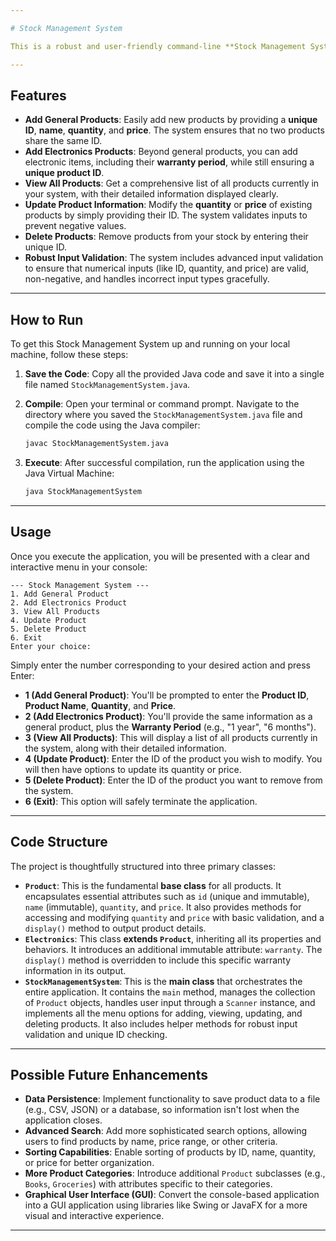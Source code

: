 ```yaml
---

# Stock Management System

This is a robust and user-friendly command-line **Stock Management System** developed in Java. It allows for the efficient management of various products, including general items and electronic goods, with enhanced features like product ID uniqueness and comprehensive CRUD (Create, Read, Update, Delete) operations.

---
```


## Features

* **Add General Products**: Easily add new products by providing a **unique ID**, **name**, **quantity**, and **price**. The system ensures that no two products share the same ID.
* **Add Electronics Products**: Beyond general products, you can add electronic items, including their **warranty period**, while still ensuring a **unique product ID**.
* **View All Products**: Get a comprehensive list of all products currently in your system, with their detailed information displayed clearly.
* **Update Product Information**: Modify the **quantity** or **price** of existing products by simply providing their ID. The system validates inputs to prevent negative values.
* **Delete Products**: Remove products from your stock by entering their unique ID.
* **Robust Input Validation**: The system includes advanced input validation to ensure that numerical inputs (like ID, quantity, and price) are valid, non-negative, and handles incorrect input types gracefully.

---

## How to Run

To get this Stock Management System up and running on your local machine, follow these steps:

1.  **Save the Code**: Copy all the provided Java code and save it into a single file named `StockManagementSystem.java`.
2.  **Compile**: Open your terminal or command prompt. Navigate to the directory where you saved the `StockManagementSystem.java` file and compile the code using the Java compiler:

    ```bash
    javac StockManagementSystem.java
    ```

3.  **Execute**: After successful compilation, run the application using the Java Virtual Machine:

    ```bash
    java StockManagementSystem
    ```

---

## Usage

Once you execute the application, you will be presented with a clear and interactive menu in your console:

```
--- Stock Management System ---
1. Add General Product
2. Add Electronics Product
3. View All Products
4. Update Product
5. Delete Product
6. Exit
Enter your choice:
```

Simply enter the number corresponding to your desired action and press Enter:

* **1 (Add General Product)**: You'll be prompted to enter the **Product ID**, **Product Name**, **Quantity**, and **Price**.
* **2 (Add Electronics Product)**: You'll provide the same information as a general product, plus the **Warranty Period** (e.g., "1 year", "6 months").
* **3 (View All Products)**: This will display a list of all products currently in the system, along with their detailed information.
* **4 (Update Product)**: Enter the ID of the product you wish to modify. You will then have options to update its quantity or price.
* **5 (Delete Product)**: Enter the ID of the product you want to remove from the system.
* **6 (Exit)**: This option will safely terminate the application.

---

## Code Structure

The project is thoughtfully structured into three primary classes:

* **`Product`**: This is the fundamental **base class** for all products. It encapsulates essential attributes such as `id` (unique and immutable), `name` (immutable), `quantity`, and `price`. It also provides methods for accessing and modifying `quantity` and `price` with basic validation, and a `display()` method to output product details.
* **`Electronics`**: This class **extends `Product`**, inheriting all its properties and behaviors. It introduces an additional immutable attribute: `warranty`. The `display()` method is overridden to include this specific warranty information in its output.
* **`StockManagementSystem`**: This is the **main class** that orchestrates the entire application. It contains the `main` method, manages the collection of `Product` objects, handles user input through a `Scanner` instance, and implements all the menu options for adding, viewing, updating, and deleting products. It also includes helper methods for robust input validation and unique ID checking.

---

## Possible Future Enhancements

* **Data Persistence**: Implement functionality to save product data to a file (e.g., CSV, JSON) or a database, so information isn't lost when the application closes.
* **Advanced Search**: Add more sophisticated search options, allowing users to find products by name, price range, or other criteria.
* **Sorting Capabilities**: Enable sorting of products by ID, name, quantity, or price for better organization.
* **More Product Categories**: Introduce additional `Product` subclasses (e.g., `Books`, `Groceries`) with attributes specific to their categories.
* **Graphical User Interface (GUI)**: Convert the console-based application into a GUI application using libraries like Swing or JavaFX for a more visual and interactive experience.

---
